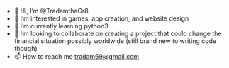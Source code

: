 - 👋 Hi, I’m @TradamthaGr8
- 👀 I’m interested in games, app creation, and website design
- 🌱 I’m currently learning python3
- 💞️ I’m looking to collaborate on creating a project that could change the financial situation possibly worldwide (still brand new to writing code though)
- 📫 How to reach me tradam69@gmail.com

<!---
TradamthaGr8/TradamthaGr8 is a ✨ special ✨ repository because its `README.md` (this file) appears on your GitHub profile.
You can click the Preview link to take a look at your changes.
--->
